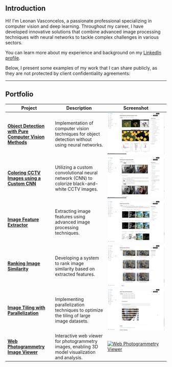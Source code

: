 ## Introduction

Hi! I'm Leonan Vasconcelos, a passionate professional specializing in computer vision and deep learning. Throughout my career, I have developed innovative solutions that combine advanced image processing techniques with neural networks to tackle complex challenges in various sectors.

You can learn more about my experience and background on my [LinkedIn profile](https://www.linkedin.com/in/leonan/).

Below, I present some examples of my work that I can share publicly, as they are not protected by client confidentiality agreements:

---

## Portfolio

| Project | Description | Screenshot |
|---|---|---|
| **[Object Detection with Pure Computer Vision Methods](https://www.kaggle.com/code/leonanvasconcelos/object-detection-with-pure-computer-vision)** | Implementation of computer vision techniques for object detection without using neural networks. | [![Object Detection](https://github.com/LeonanUCM/LeonanUCM/blob/main/images/Object%20Detection%20with%20Pure%20Computer%20Vision%20Methods.png)](https://www.kaggle.com/code/leonanvasconcelos/object-detection-with-pure-computer-vision) |
| **[Coloring CCTV Images using a Custom CNN](https://www.kaggle.com/code/leonanvasconcelos/coloring-cctv-images-using-cnn)** | Utilizing a custom convolutional neural network (CNN) to colorize black-and-white CCTV images. | [![Coloring CCTV Images](https://github.com/LeonanUCM/LeonanUCM/blob/main/images/Coloring%20CCTV%20Images%20using%20a%20Custom%20CNN.png)](https://www.kaggle.com/code/leonanvasconcelos/coloring-cctv-images-using-cnn) |
| **[Image Feature Extractor](https://www.kaggle.com/code/leonanvasconcelos/image-feature-extractor)** | Extracting image features using advanced image processing techniques. | [![Image Feature Extractor](https://github.com/LeonanUCM/LeonanUCM/blob/main/images/Image%20Feature%20Extractor.png)](https://www.kaggle.com/code/leonanvasconcelos/image-feature-extractor) |
| **[Ranking Image Similarity](https://www.kaggle.com/leonanvasconcelos/ranking-image-similarity)** | Developing a system to rank image similarity based on extracted features. | [![Ranking Image Similarity](https://github.com/LeonanUCM/LeonanUCM/blob/main/images/Ranking%20Image%20Similarity.png)](https://www.kaggle.com/leonanvasconcelos/ranking-image-similarity) |
| **[Image Tiling with Parallelization](https://www.kaggle.com/leonanvasconcelos/image-tiling-with-parallelization)** | Implementing parallelization techniques to optimize the tiling of large image datasets. | [![Image Tiling](https://github.com/LeonanUCM/LeonanUCM/blob/main/images/Image%20Tiling%20with%20Parallelization.png)](https://www.kaggle.com/leonanvasconcelos/image-tiling-with-parallelization) |
| **[Web Photogrammetry Image Viewer](https://leonanucm.github.io/Photogrametry-Web-Viewer)** | Interactive web viewer for photogrammetry images, enabling 3D model visualization and analysis. | [![Web Photogrammetry Viewer](https://github.com/LeonanUCM/LeonanUCM/blob/main/images/Web%20Photogrammetry%20Image%20Viewer.png)](https://leonanucm.github.io/Photogrametry-Web-Viewer) |

